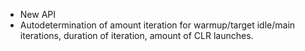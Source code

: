 * New API
* Autodetermination of amount iteration for warmup/target idle/main iterations, duration of iteration, amount of CLR launches.